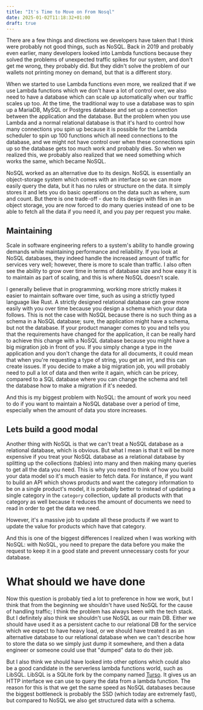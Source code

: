 ```yaml
---
title: "It's Time to Move on From Nosql"
date: 2025-01-02T11:18:32+01:00
draft: true
---
```

There are a few things and directions we developers have taken that I think were probably not good things, such as NoSQL. Back in 2019 and probably even earlier, many developers looked into Lambda functions because they solved the problems of unexpected traffic spikes for our system, and don't get me wrong, they probably did. But they didn't solve the problem of our wallets not printing money on demand, but that is a different story.

When we started to use Lambda functions even more, we realized that if we use Lambda functions which we don't have a lot of control over, we also need to have a database which can scale up automatically when our traffic scales up too. At the time, the traditional way to use a database was to spin up a MariaDB, MySQL or Postgres database and set up a connection between the application and the database. But the problem when you use Lambda and a normal relational database is that it's hard to control how many connections you spin up because it is possible for the Lambda scheduler to spin up 100 functions which all need connections to the database, and we might not have control over when these connections spin up so the database gets too much work and probably dies. So when we realized this, we probably also realized that we need something which works the same, which became NoSQL.

NoSQL worked as an alternative due to its design. NoSQL is essentially an object-storage system which comes with an interface so we can more easily query the data, but it has no rules or structure on the data. It simply stores it and lets you do basic operations on the data such as where, sum and count. But there is one trade-off - due to its design with files in an object storage, you are now forced to do many queries instead of one to be able to fetch all the data if you need it, and you pay per request you make.

## Maintaining
Scale in software engineering refers to a system's ability to handle growing demands while maintaining performance and reliability. If you look at NoSQL databases, they indeed handle the increased amount of traffic for services very well; however, there is more to scale than traffic. I also often see the ability to grow over time in terms of database size and how easy it is to maintain as part of scaling, and this is where NoSQL doesn't scale.

I generally believe that in programming, working more strictly makes it easier to maintain software over time, such as using a strictly typed language like Rust. A strictly designed relational database can grow more easily with you over time because you design a schema which your data follows. This is not the case with NoSQL because there is no such thing as a schema in a NoSQL database; sure, the application might have a schema, but not the database. If your product manager comes to you and tells you that the requirements have changed for the application, it can be really hard to achieve this change with a NoSQL database because you might have a big migration job in front of you. If you simply change a type in the application and you don't change the data for all documents, it could mean that when you're requesting a type of string, you get an int, and this can create issues. If you decide to make a big migration job, you will probably need to pull a lot of data and then write it again, which can be pricey, compared to a SQL database where you can change the schema and tell the database how to make a migration if it's needed.

And this is my biggest problem with NoSQL: the amount of work you need to do if you want to maintain a NoSQL database over a period of time, especially when the amount of data you store increases.

## Lets build a good modal
Another thing with NoSQL is that we can't treat a NoSQL database as a relational database, which is obvious. But what I mean is that it will be more expensive if you treat your NoSQL database as a relational database by splitting up the collections (tables) into many and then making many queries to get all the data you need. This is why you need to think of how you build your data model so it's much easier to fetch data. For instance, if you want to build an API which shows products and want the category information to be on a single product's model, it is probably better to instead of updating a single category in the `category` collection, update all products with that category as well because it reduces the amount of documents we need to read in order to get the data we need.

However, it's a massive job to update all these products if we want to update the value for products which have that category.

And this is one of the biggest differences I realized when I was working with NoSQL: with NoSQL, you need to prepare the data before you make the request to keep it in a good state and prevent unnecessary costs for your database.

# What should we have done
Now this question is probably tied a lot to preference in how we work, but I think that from the beginning we shouldn't have used NoSQL for the cause of handling traffic; I think the problem has always been with the tech stack. But I definitely also think we shouldn't use NoSQL as our main DB. Either we should have used it as a persistent cache to our relational DB for the service which we expect to have heavy load, or we should have treated it as an alternative database to our relational database when we can't describe how to store the data so we simply just dump it somewhere, and then a data engineer or someone could use that "dumped" data to do their job.

But I also think we should have looked into other options which could also be a good candidate in the serverless lambda functions world, such as LibSQL. LibSQL is a SQLite fork by the company named [Turso](https://turso.tech/). It gives us an HTTP interface we can use to query the data from a lambda function. The reason for this is that we get the same speed as NoSQL databases because the biggest bottleneck is probably the SSD (which today are extremely fast), but compared to NoSQL we also get structured data with a schema.
